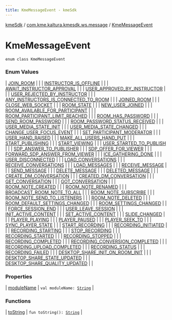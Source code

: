```yaml
---
title: KmeMessageEvent - kmeSdk
---
```


[kmeSdk](../../index.html) / [com.kme.kaltura.kmesdk.ws.message](../index.html) / [KmeMessageEvent](./index.html)

# KmeMessageEvent

`enum class KmeMessageEvent`

### Enum Values

| [JOIN_ROOM](-j-o-i-n_-r-o-o-m.html) |  |
| [INSTRUCTOR_IS_OFFLINE](-i-n-s-t-r-u-c-t-o-r_-i-s_-o-f-f-l-i-n-e.html) |  |
| [AWAIT_INSTRUCTOR_APPROVAL](-a-w-a-i-t_-i-n-s-t-r-u-c-t-o-r_-a-p-p-r-o-v-a-l.html) |  |
| [USER_APPROVED_BY_INSTRUCTOR](-u-s-e-r_-a-p-p-r-o-v-e-d_-b-y_-i-n-s-t-r-u-c-t-o-r.html) |  |
| [USER_REJECTED_BY_INSTRUCTOR](-u-s-e-r_-r-e-j-e-c-t-e-d_-b-y_-i-n-s-t-r-u-c-t-o-r.html) |  |
| [ANY_INSTRUCTORS_IS_CONNECTED_TO_ROOM](-a-n-y_-i-n-s-t-r-u-c-t-o-r-s_-i-s_-c-o-n-n-e-c-t-e-d_-t-o_-r-o-o-m.html) |  |
| [JOINED_ROOM](-j-o-i-n-e-d_-r-o-o-m.html) |  |
| [CLOSE_WEB_SOCKET](-c-l-o-s-e_-w-e-b_-s-o-c-k-e-t.html) |  |
| [ROOM_STATE](-r-o-o-m_-s-t-a-t-e.html) |  |
| [NEW_USER_JOINED](-n-e-w_-u-s-e-r_-j-o-i-n-e-d.html) |  |
| [ROOM_AVAILABLE_FOR_PARTICIPANT](-r-o-o-m_-a-v-a-i-l-a-b-l-e_-f-o-r_-p-a-r-t-i-c-i-p-a-n-t.html) |  |
| [ROOM_PARTICIPANT_LIMIT_REACHED](-r-o-o-m_-p-a-r-t-i-c-i-p-a-n-t_-l-i-m-i-t_-r-e-a-c-h-e-d.html) |  |
| [ROOM_HAS_PASSWORD](-r-o-o-m_-h-a-s_-p-a-s-s-w-o-r-d.html) |  |
| [SEND_ROOM_PASSWORD](-s-e-n-d_-r-o-o-m_-p-a-s-s-w-o-r-d.html) |  |
| [ROOM_PASSWORD_STATUS_RECEIVED](-r-o-o-m_-p-a-s-s-w-o-r-d_-s-t-a-t-u-s_-r-e-c-e-i-v-e-d.html) |  |
| [USER_MEDIA_STATE_INIT](-u-s-e-r_-m-e-d-i-a_-s-t-a-t-e_-i-n-i-t.html) |  |
| [USER_MEDIA_STATE_CHANGED](-u-s-e-r_-m-e-d-i-a_-s-t-a-t-e_-c-h-a-n-g-e-d.html) |  |
| [CHANGE_USER_FOCUS_EVENT](-c-h-a-n-g-e_-u-s-e-r_-f-o-c-u-s_-e-v-e-n-t.html) |  |
| [SET_PARTICIPANT_MODERATOR](-s-e-t_-p-a-r-t-i-c-i-p-a-n-t_-m-o-d-e-r-a-t-o-r.html) |  |
| [USER_HAND_RAISED](-u-s-e-r_-h-a-n-d_-r-a-i-s-e-d.html) |  |
| [MAKE_ALL_USERS_HAND_PUT](-m-a-k-e_-a-l-l_-u-s-e-r-s_-h-a-n-d_-p-u-t.html) |  |
| [START_PUBLISHING](-s-t-a-r-t_-p-u-b-l-i-s-h-i-n-g.html) |  |
| [START_VIEWING](-s-t-a-r-t_-v-i-e-w-i-n-g.html) |  |
| [USER_STARTED_TO_PUBLISH](-u-s-e-r_-s-t-a-r-t-e-d_-t-o_-p-u-b-l-i-s-h.html) |  |
| [SDP_ANSWER_TO_PUBLISHER](-s-d-p_-a-n-s-w-e-r_-t-o_-p-u-b-l-i-s-h-e-r.html) |  |
| [SDP_OFFER_FOR_VIEWER](-s-d-p_-o-f-f-e-r_-f-o-r_-v-i-e-w-e-r.html) |  |
| [FORWARD_SDP_ANSWER_FROM_VIEWER](-f-o-r-w-a-r-d_-s-d-p_-a-n-s-w-e-r_-f-r-o-m_-v-i-e-w-e-r.html) |  |
| [ICE_GATHERING_DONE](-i-c-e_-g-a-t-h-e-r-i-n-g_-d-o-n-e.html) |  |
| [USER_DISCONNECTED](-u-s-e-r_-d-i-s-c-o-n-n-e-c-t-e-d.html) |  |
| [LOAD_CONVERSATIONS](-l-o-a-d_-c-o-n-v-e-r-s-a-t-i-o-n-s.html) |  |
| [RECEIVE_CONVERSATIONS](-r-e-c-e-i-v-e_-c-o-n-v-e-r-s-a-t-i-o-n-s.html) |  |
| [LOAD_MESSAGES](-l-o-a-d_-m-e-s-s-a-g-e-s.html) |  |
| [RECEIVE_MESSAGE](-r-e-c-e-i-v-e_-m-e-s-s-a-g-e.html) |  |
| [SEND_MESSAGE](-s-e-n-d_-m-e-s-s-a-g-e.html) |  |
| [DELETE_MESSAGE](-d-e-l-e-t-e_-m-e-s-s-a-g-e.html) |  |
| [DELETED_MESSAGE](-d-e-l-e-t-e-d_-m-e-s-s-a-g-e.html) |  |
| [CREATE_DM_CONVERSATION](-c-r-e-a-t-e_-d-m_-c-o-n-v-e-r-s-a-t-i-o-n.html) |  |
| [CREATED_DM_CONVERSATION](-c-r-e-a-t-e-d_-d-m_-c-o-n-v-e-r-s-a-t-i-o-n.html) |  |
| [GET_CONVERSATION](-g-e-t_-c-o-n-v-e-r-s-a-t-i-o-n.html) |  |
| [GOT_CONVERSATION](-g-o-t_-c-o-n-v-e-r-s-a-t-i-o-n.html) |  |
| [ROOM_NOTE_CREATED](-r-o-o-m_-n-o-t-e_-c-r-e-a-t-e-d.html) |  |
| [ROOM_NOTE_RENAMED](-r-o-o-m_-n-o-t-e_-r-e-n-a-m-e-d.html) |  |
| [BROADCAST_ROOM_NOTE_TO_ALL](-b-r-o-a-d-c-a-s-t_-r-o-o-m_-n-o-t-e_-t-o_-a-l-l.html) |  |
| [ROOM_NOTE_SUBSCRIBE](-r-o-o-m_-n-o-t-e_-s-u-b-s-c-r-i-b-e.html) |  |
| [ROOM_NOTE_SEND_TO_LISTENERS](-r-o-o-m_-n-o-t-e_-s-e-n-d_-t-o_-l-i-s-t-e-n-e-r-s.html) |  |
| [ROOM_NOTE_DELETED](-r-o-o-m_-n-o-t-e_-d-e-l-e-t-e-d.html) |  |
| [ROOM_DEFAULT_SETTINGS_CHANGED](-r-o-o-m_-d-e-f-a-u-l-t_-s-e-t-t-i-n-g-s_-c-h-a-n-g-e-d.html) |  |
| [ROOM_SETTINGS_CHANGED](-r-o-o-m_-s-e-t-t-i-n-g-s_-c-h-a-n-g-e-d.html) |  |
| [FORCE_SESSION_END](-f-o-r-c-e_-s-e-s-s-i-o-n_-e-n-d.html) |  |
| [USER_LEAVE_SESSION](-u-s-e-r_-l-e-a-v-e_-s-e-s-s-i-o-n.html) |  |
| [INIT_ACTIVE_CONTENT](-i-n-i-t_-a-c-t-i-v-e_-c-o-n-t-e-n-t.html) |  |
| [SET_ACTIVE_CONTENT](-s-e-t_-a-c-t-i-v-e_-c-o-n-t-e-n-t.html) |  |
| [SLIDE_CHANGED](-s-l-i-d-e_-c-h-a-n-g-e-d.html) |  |
| [PLAYER_PLAYING](-p-l-a-y-e-r_-p-l-a-y-i-n-g.html) |  |
| [PLAYER_PAUSED](-p-l-a-y-e-r_-p-a-u-s-e-d.html) |  |
| [PLAYER_SEEK_TO](-p-l-a-y-e-r_-s-e-e-k_-t-o.html) |  |
| [SYNC_PLAYER_STATE](-s-y-n-c_-p-l-a-y-e-r_-s-t-a-t-e.html) |  |
| [START_RECORDING](-s-t-a-r-t_-r-e-c-o-r-d-i-n-g.html) |  |
| [RECORDING_INITIATED](-r-e-c-o-r-d-i-n-g_-i-n-i-t-i-a-t-e-d.html) |  |
| [RECORDING_STARTING](-r-e-c-o-r-d-i-n-g_-s-t-a-r-t-i-n-g.html) |  |
| [STOP_RECORDING](-s-t-o-p_-r-e-c-o-r-d-i-n-g.html) |  |
| [RECORDING_STARTED](-r-e-c-o-r-d-i-n-g_-s-t-a-r-t-e-d.html) |  |
| [RECORDING_STOPPED](-r-e-c-o-r-d-i-n-g_-s-t-o-p-p-e-d.html) |  |
| [RECORDING_COMPLETED](-r-e-c-o-r-d-i-n-g_-c-o-m-p-l-e-t-e-d.html) |  |
| [RECORDING_CONVERSION_COMPLETED](-r-e-c-o-r-d-i-n-g_-c-o-n-v-e-r-s-i-o-n_-c-o-m-p-l-e-t-e-d.html) |  |
| [RECORDING_UPLOAD_COMPLETED](-r-e-c-o-r-d-i-n-g_-u-p-l-o-a-d_-c-o-m-p-l-e-t-e-d.html) |  |
| [RECORDING_STATUS](-r-e-c-o-r-d-i-n-g_-s-t-a-t-u-s.html) |  |
| [RECORDING_FAILED](-r-e-c-o-r-d-i-n-g_-f-a-i-l-e-d.html) |  |
| [DESKTOP_SHARE_INIT_ON_ROOM_INIT](-d-e-s-k-t-o-p_-s-h-a-r-e_-i-n-i-t_-o-n_-r-o-o-m_-i-n-i-t.html) |  |
| [DESKTOP_SHARE_STATE_UPDATED](-d-e-s-k-t-o-p_-s-h-a-r-e_-s-t-a-t-e_-u-p-d-a-t-e-d.html) |  |
| [DESKTOP_SHARE_QUALITY_UPDATED](-d-e-s-k-t-o-p_-s-h-a-r-e_-q-u-a-l-i-t-y_-u-p-d-a-t-e-d.html) |  |

### Properties

| [moduleName](module-name.html) | `val moduleName: `[`String`](https://kotlinlang.org/api/latest/jvm/stdlib/kotlin/-string/index.html) |

### Functions

| [toString](to-string.html) | `fun toString(): `[`String`](https://kotlinlang.org/api/latest/jvm/stdlib/kotlin/-string/index.html) |

